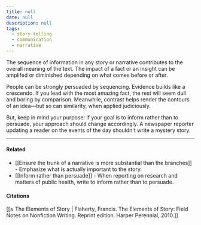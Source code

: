 ```yaml
---
title: null
date: null
description: null
tags:
  - story-telling
  - communication
  - narrative
---
```


The sequence of information in any story or narrative contributes to the overall meaning of the text. The impact of a fact or an insight can be amplifed or diminished depending on what comes before or after.

People can be strongly persuaded by sequencing. Evidence builds like a crescendo. If you lead with the most amazing fact, the rest will seem dull and boring by comparison. Meanwhile, contrast helps render the contours of an idea—but so can similarity, when applied judiciously.

But, keep in mind your purpose: if your goal is to inform rather than to persuade, your approach should change accordingly. A newspaper reporter updating a reader on the events of the day shouldn't write a mystery story.

---

#### Related

- [[Ensure the trunk of a narrative is more substantial than the branches]] - Emphasize what is actually important to the story.
- [[Inform rather than persuade]] - When reporting on research and matters of public health, write to inform rather than to persuade.

#### Citations

[[≈ The Elements of Story | Flaherty, Francis. The Elements of Story: Field Notes on Nonfiction Writing. Reprint edition. Harper Perennial, 2010.]]

